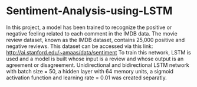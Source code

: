 # Sentiment-Analysis-using-LSTM
In this project, a model has been trained to recognize the positive or negative feeling related to each comment in the IMDB data.
The movie review dataset, known as the IMDB dataset, contains 25,000 positive and negative reviews. This dataset can be accessed via this link: http://ai.stanford.edu/~amaas/data/sentiment
To train this network, LSTM is used and a model is built whose input is a review and whose output is an agreement or disagreement.
Unidirectional and bidirectional LSTM network with batch size = 50, a hidden layer with 64 memory units, a sigmoid activation function and learning rate = 0.01 was created separatly.
